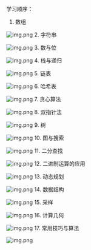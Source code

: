 学习顺序：
1. 数组

![img.png](images/1.png)
2. 字符串

![img.png](images/2.png)
3. 数与位

![img.png](images/3.png)
4. 栈与递归

![img.png](images/4.png)
5. 链表

![img.png](images/5.png)
6. 哈希表

![img.png](images/6.png)
7. 贪心算法

![img.png](images/7.png)
8. 双指针法

![img.png](images/8.png)
9. 树

![img.png](images/9.png)
10. 图与搜索

![img.png](images/10.png)
11. 二分查找

![img.png](images/11.png)
12. 二进制运算的应用

![img.png](images/12.png)
13. 动态规划

![img.png](images/13.png)
14. 数据结构

![img.png](images/14.png)
15. 采样

![img.png](images/15.png)
16. 计算几何

![img.png](images/16.png)
17. 常用技巧与算法

![img.png](images/17.png)